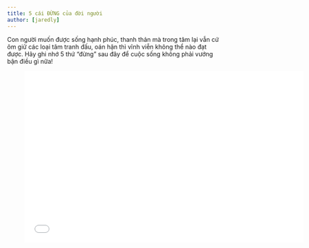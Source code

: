 ```yaml
---
title: 5 cái ĐỪNG của đời người
author: [jaredly]
---
```


Con người muốn được sống hạnh phúc, thanh thản mà trong tâm lại vẫn cứ ôm giữ các loại tâm tranh đấu, oán hận thì vĩnh viễn không thể nào đạt được. Hãy ghi nhớ 5 thứ “đừng” sau đây để cuộc sống không phải vướng bận điều gì nữa!

<figure><iframe width="650" height="400" src="//www.youtube-nocookie.com/embed/TeRmeMNBIP0" frameborder="0" allowfullscreen></iframe></figure>